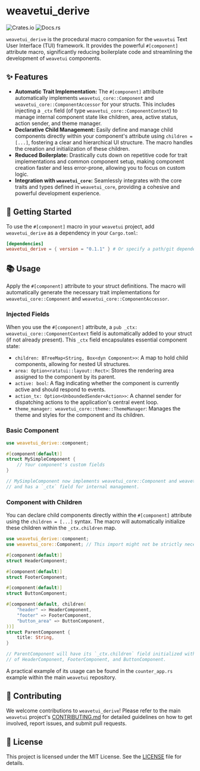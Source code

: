 # weavetui_derive

![Crates.io](https://img.shields.io/crates/v/weavetui_derive) ![Docs.rs](https://docs.rs/weavetui_derive/badge.svg)

`weavetui_derive` is the procedural macro companion for the `weavetui` Text User Interface (TUI) framework. It provides the powerful `#[component]` attribute macro, significantly reducing boilerplate code and streamlining the development of `weavetui` components.

## ✨ Features

*   **Automatic Trait Implementation:** The `#[component]` attribute automatically implements `weavetui_core::Component` and `weavetui_core::ComponentAccessor` for your structs. This includes injecting a `_ctx` field (of type `weavetui_core::ComponentContext`) to manage internal component state like children, area, active status, action sender, and theme manager.
*   **Declarative Child Management:** Easily define and manage child components directly within your component's attribute using `children = [...]`, fostering a clear and hierarchical UI structure. The macro handles the creation and initialization of these children.
*   **Reduced Boilerplate:** Drastically cuts down on repetitive code for trait implementations and common component setup, making component creation faster and less error-prone, allowing you to focus on custom logic.
*   **Integration with `weavetui_core`:** Seamlessly integrates with the core traits and types defined in `weavetui_core`, providing a cohesive and powerful development experience.

## 🚀 Getting Started

To use the `#[component]` macro in your `weavetui` project, add `weavetui_derive` as a dependency in your `Cargo.toml`:

```toml
[dependencies]
weavetui_derive = { version = "0.1.1" } # Or specify a path/git dependency for development
```

## 📚 Usage

Apply the `#[component]` attribute to your struct definitions. The macro will automatically generate the necessary trait implementations for `weavetui_core::Component` and `weavetui_core::ComponentAccessor`.

### Injected Fields

When you use the `#[component]` attribute, a `pub _ctx: weavetui_core::ComponentContext` field is automatically added to your struct (if not already present). This `_ctx` field encapsulates essential component state:

*   `children: BTreeMap<String, Box<dyn Component>>`: A map to hold child components, allowing for nested UI structures.
*   `area: Option<ratatui::layout::Rect>`: Stores the rendering area assigned to the component by its parent.
*   `active: bool`: A flag indicating whether the component is currently active and should respond to events.
*   `action_tx: Option<UnboundedSender<Action>>`: A channel sender for dispatching actions to the application's central event loop.
*   `theme_manager: weavetui_core::theme::ThemeManager`: Manages the theme and styles for the component and its children.

### Basic Component

```rust
use weavetui_derive::component;

#[component(default)]
struct MySimpleComponent {
    // Your component's custom fields
}

// MySimpleComponent now implements weavetui_core::Component and weavetui_core::ComponentAccessor
// and has a `_ctx` field for internal management.
```

### Component with Children

You can declare child components directly within the `#[component]` attribute using the `children = [...]` syntax. The macro will automatically initialize these children within the `_ctx.children` map.

```rust
use weavetui_derive::component;
use weavetui_core::Component; // This import might not be strictly necessary for the example, but good for context

#[component(default)]
struct HeaderComponent;

#[component(default)]
struct FooterComponent;

#[component(default)]
struct ButtonComponent;

#[component(default, children(
    "header" => HeaderComponent,
    "footer" => FooterComponent,
    "button_area" => ButtonComponent,
))]
struct ParentComponent {
    title: String,
}

// ParentComponent will have its `_ctx.children` field initialized with instances
// of HeaderComponent, FooterComponent, and ButtonComponent.
```

A practical example of its usage can be found in the `counter_app.rs` example within the main `weavetui` repository.

## 🤝 Contributing

We welcome contributions to `weavetui_derive`! Please refer to the main `weavetui` project's [CONTRIBUTING.md](../../CONTRIBUTING.md) for detailed guidelines on how to get involved, report issues, and submit pull requests.

## 📄 License

This project is licensed under the MIT License. See the [LICENSE](../../LICENSE) file for details.
